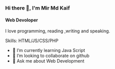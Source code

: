 
### Hi there 👋, I'm Mir Md Kaif
#### Web Devoloper

I love programming, reading ,writing and speaking.

Skills: HTML/JS/CSS/PHP

- 🌱 I’m currently learning Java Script 
- 👯 I’m looking to collaborate on github 
- 💬 Ask me about Web Development 


